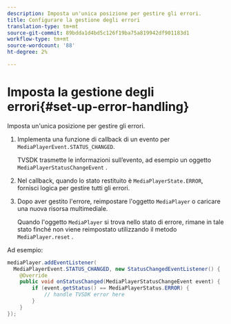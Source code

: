 ```yaml
---
description: Imposta un'unica posizione per gestire gli errori.
title: Configurare la gestione degli errori
translation-type: tm+mt
source-git-commit: 89bdda1d4bd5c126f19ba75a819942df901183d1
workflow-type: tm+mt
source-wordcount: '88'
ht-degree: 2%

---
```



# Imposta la gestione degli errori{#set-up-error-handling}

Imposta un&#39;unica posizione per gestire gli errori.

1. Implementa una funzione di callback di un evento per `MediaPlayerEvent.STATUS_CHANGED`.

   TVSDK trasmette le informazioni sull’evento, ad esempio un oggetto `MediaPlayerStatusChangeEvent` .
1. Nel callback, quando lo stato restituito è `MediaPlayerState.ERROR`, fornisci logica per gestire tutti gli errori.
1. Dopo aver gestito l&#39;errore, reimpostare l&#39;oggetto `MediaPlayer` o caricare una nuova risorsa multimediale.

   Quando l&#39;oggetto `MediaPlayer` si trova nello stato di errore, rimane in tale stato finché non viene reimpostato utilizzando il metodo `MediaPlayer.reset` .

<!--<a id="example_49FF225E92EA494AA06B2E5F26101F4C"></a>-->

Ad esempio:

```java
mediaPlayer.addEventListener( 
  MediaPlayerEvent.STATUS_CHANGED, new StatusChangedEventListener() { 
    @Override 
    public void onStatusChanged(MediaPlayerStatusChangeEvent event) { 
        if (event.getStatus() == MediaPlayerStatus.ERROR) { 
            // handle TVSDK error here 
        } 
    } 
});
```

